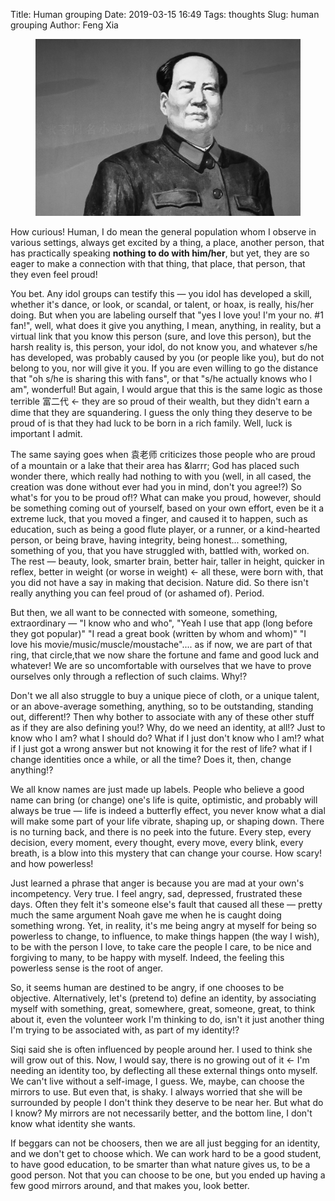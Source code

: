 Title: Human grouping
Date: 2019-03-15 16:49
Tags: thoughts
Slug: human grouping
Author: Feng Xia

<figure class="col s12">
  <img src="images/chairman%20mao.jpg"/>
</figure>

How curious! Human, I do mean the general population whom I observe in
various settings, always get excited by a thing, a place, another
person, that has practically speaking **nothing to do with him/her**,
but yet, they are so eager to make a connection with that thing, that
place, that person, that they even feel proud!

You bet. Any idol groups can testify this &mdash; you idol has
developed a skill, whether it's dance, or look, or scandal, or talent,
or hoax, is really, his/her doing. But when you are labeling ourself
that "yes I love you! I'm your no. #1 fan!", well, what does it give
you anything, I mean, anything, in reality, but a virtual link that
you know this person (sure, and love this person), but the harsh
reality is, this person, your idol, do not know you, and whatever s/he
has developed, was probably caused by you (or people like you), but do
not belong to you, nor will give it you. If you are even willing to go
the distance that "oh s/he is sharing this with fans", or that "s/he
actually knows who I am", wonderful! But again, I would argue that
this is the same logic as those terrible 富二代 &larr; they are so
proud of their wealth, but they didn't earn a dime that they are
squandering. I guess the only thing they deserve to be proud of is
that they had luck to be born in a rich family. Well, luck is
important I admit.

The same saying goes when 袁老师 criticizes those people who are proud
of a mountain or a lake that their area has &larrr; God has placed
such wonder there, which really had nothing to with you (well, in all
cased, the creation was done without ever had you in mind, don't you
agree!?) So what's for you to be proud of!? What can make you proud,
however, should be something coming out of yourself, based on your own
effort, even be it a extreme luck, that you moved a finger, and caused
it to happen, such as education, such as being a good flute player, or
a runner, or a kind-hearted person, or being brave, having integrity,
being honest... something, something of you, that you have struggled
with, battled with, worked on. The rest &mdash; beauty, look, smarter
brain, better hair, taller in height, quicker in reflex, better in
weight (or worse in weight) &larr; all these, were born with, that you
did not have a say in making that decision. Nature did. So there isn't
really anything you can feel proud of (or ashamed of). Period.

But then, we all want to be connected with someone, something,
extraordinary &mdash; "I know who and who", "Yeah I use that app (long
before they got popular)" "I read a great book (written by whom and
whom)" "I love his movie/music/muscle/moustache".... as if now, we are
part of that ring, that circle,that we now share the fortune and fame
and good luck and whatever! We are so uncomfortable with ourselves
that we have to prove ourselves only through a reflection of such
claims. Why!?

Don't we all also struggle to buy a unique piece of cloth, or a unique
talent, or an above-average something, anything, so to be outstanding,
standing out, different!? Then why bother to associate with any of
these other stuff as if they are also defining you!? Why, do we need
an identity, at all!? Just to know who I am? what I should do? What if
I just don't know who I am!? what if I just got a wrong answer but not
knowing it for the rest of life? what if I change identities once a
while, or all the time? Does it, then, change anything!?

We all know names are just made up labels. People who believe a good
name can bring (or change) one's life is quite, optimistic, and
probably will always be true &mdash; life is indeed a butterfly
effect, you never know what a dial will make some part of your life
vibrate, shaping up, or shaping down. There is no turning back, and
there is no peek into the future. Every step, every decision, every
moment, every thought, every move, every blink, every breath, is a
blow into this mystery that can change your course. How scary! and how
powerless!

Just learned a phrase that anger is because you are mad at your own's
incompetency. Very true. I feel angry, sad, depressed, frustrated
these days. Often they felt it's someone else's fault that caused all
these &mdash; pretty much the same argument Noah gave me when he is
caught doing something wrong. Yet, in reality, it's me being angry at
myself for being so powerless to change, to influence, to make things
happen (the way I wish), to be with the person I love, to take care
the people I care, to be nice and forgiving to many, to be happy with
myself. Indeed, the feeling this powerless sense is the root of anger.

So, it seems human are destined to be angry, if one chooses to be
objective. Alternatively, let's (pretend to) define an identity, by
associating myself with something, great, somewhere, great, someone,
great, to think about it, even the volunteer work I'm thinking to do,
isn't it just another thing I'm trying to be associated with, as part
of my identity!? 

Siqi said she is often influenced by people around her. I used to
think she will grow out of this. Now, I would say, there is no growing
out of it &larr; I'm needing an identity too, by deflecting all these
external things onto myself. We can't live without a self-image, I
guess. We, maybe, can choose the mirrors to use. But even that, is
shaky. I always worried that she will be surrounded by people I don't
think they deserve to be near her. But what do I know? My mirrors are
not necessarily better, and the bottom line, I don't know what
identity she wants.

If beggars can not be choosers, then we are all just begging for an
identity, and we don't get to choose which. We can work hard to be a
good student, to have good education, to be smarter than what nature
gives us, to be a good person. Not that you can choose to be one, but
you ended up having a few good mirrors around, and that makes you,
look better.
